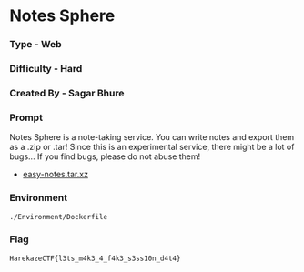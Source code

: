 # Notes Sphere

### Type - Web

### Difficulty - Hard

### Created By - Sagar Bhure

### Prompt

Notes Sphere is a note-taking service. You can write notes and export them as a .zip or .tar! Since this is an experimental service, there might be a lot of bugs... If you find bugs, please do not abuse them!

- [easy-notes.tar.xz](./easy-notes.tar.xz)

### Environment

`./Environment/Dockerfile`

### Flag

`HarekazeCTF{l3ts_m4k3_4_f4k3_s3ss10n_d4t4}`
